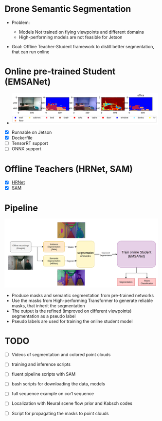 # Drone Semantic Segmentation
- Problem:
  - Models Not trained on flying viewpoints and different domains
  - High-performing models are not feasible for Jetson
  
- Goal: Offline Teacher-Student framework to distill better segmentation, that can run online


# Online pre-trained Student (EMSANet)

- ![alt text](results/emsanet_output.png)
 
- [x] Runnable on Jetson
- [x] Dockerfile
- [ ] TensorRT support
- [ ] ONNX support 

# Offline Teachers (HRNet, SAM)
- [x] [HRNet](https://github.com/HRNet/HRNet-Semantic-Segmentation)
- [x] [SAM](https://github.com/facebookresearch/segment-anything)

# Pipeline
![alt text](doc/img/pipeline.png)
- Produce masks and semantic segmentation from pre-trained networks
- Use the masks from High-performing Transformer to generate reliable masks, that inherit the segmentation
- The output is the refined (improved on different viewpoints) segmentation as a pseudo label
- Pseudo labels are used for training the online student model


# TODO
- [ ] Videos of segmentation and colored point clouds
- [ ] training and inference scripts
- [ ] fluent pipeline scripts with SAM
- [ ] bash scripts for downloading the data, models
- [ ] full sequence example on cor1 sequence
- [ ] Localization with Neural scene flow prior and Kabsch codes
- [ ] Script for propagating the masks to point clouds

